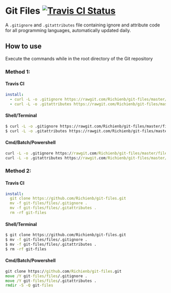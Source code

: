 # Git Files [![Travis CI Status](https://img.shields.io/travis/Richienb/git-files.svg?style=for-the-badge)](https://travis-ci.org/Richienb/git-files)

A `.gitignore` and `.gitattributes` file containing ignore and attribute code for all programming languages, automatically updated daily.

## How to use

Execute the commands while in the root directory of the Git repository

### Method 1:

#### Travis CI
```yml
install:
  - curl -L -o .gitignore https://rawgit.com/Richienb/git-files/master/files/.gitignore
  - curl -L -o .gitattributes https://rawgit.com/Richienb/git-files/master/files/.gitattributes
```

#### Shell/Terminal
```sh
$ curl -L -o .gitignore https://rawgit.com/Richienb/git-files/master/files/.gitignore
$ curl -L -o .gitattributes https://rawgit.com/Richienb/git-files/master/files/.gitattributes
```

#### Cmd/Batch/Powershell
```bat
curl -L -o .gitignore https://rawgit.com/Richienb/git-files/master/files/.gitignore
curl -L -o .gitattributes https://rawgit.com/Richienb/git-files/master/files/.gitattributes
```
### Method 2:

#### Travis CI
```yml
install:
  git clone https://github.com/Richienb/git-files.git
  mv -f git-files/files/.gitignore .
  mv -f git-files/files/.gitattributes .
  rm -rf git-files
```

#### Shell/Terminal
```sh
$ git clone https://github.com/Richienb/git-files.git
$ mv -f git-files/files/.gitignore .
$ mv -f git-files/files/.gitattributes .
$ rm -rf git-files
```

#### Cmd/Batch/Powershell
```bat
git clone https://github.com/Richienb/git-files.git
move /Y git-files/files/.gitignore .
move /Y git-files/files/.gitattributes .
rmdir -S -Q git-files
```
